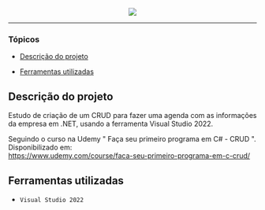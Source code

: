 <p align="center">
<img src="http://img.shields.io/static/v1?label=STATUS&message=%20Finalizado&color=GREEN&style=for-the-badge"/>
</p>

<hr>

### Tópicos 

- [Descrição do projeto](#descrição-do-projeto)

- [Ferramentas utilizadas](#ferramentas-utilizadas)

## Descrição do projeto 

<p align="justify">
Estudo de criação de um CRUD para fazer uma agenda com as informações da empresa em .NET, usando a ferramenta Visual Studio 2022.

Seguindo o curso na Udemy " Faça seu primeiro programa em C# - CRUD ". Disponibilizado em: <br> https://www.udemy.com/course/faca-seu-primeiro-programa-em-c-crud/

## Ferramentas utilizadas

- ``Visual Studio 2022``
